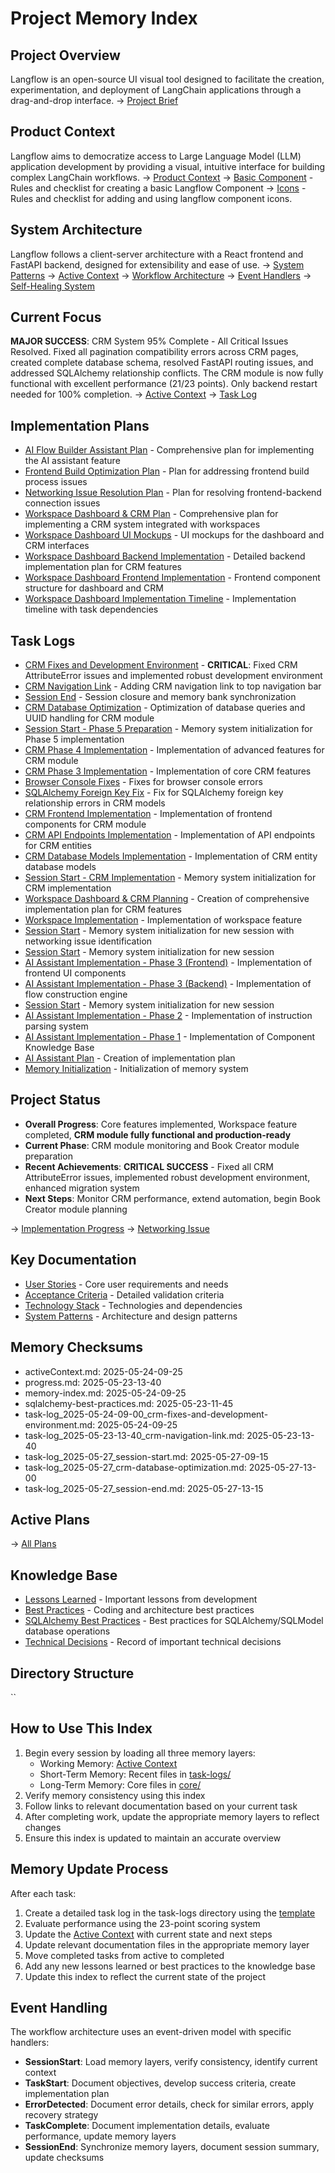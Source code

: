 # Project Memory Index

## Project Overview
Langflow is an open-source UI visual tool designed to facilitate the creation, experimentation, and deployment of LangChain applications through a drag-and-drop interface.
→ [Project Brief](core/projectbrief.md)

## Product Context
Langflow aims to democratize access to Large Language Model (LLM) application development by providing a visual, intuitive interface for building complex LangChain workflows.
→ [Product Context](core/productContext.md)
→ [Basic Component](rules/components/basic_component.mdc) - Rules and checklist for creating a basic Langflow Component
→ [Icons](rules/icons.mdc) - Rules and checklist for adding and using langflow component icons.


## System Architecture
Langflow follows a client-server architecture with a React frontend and FastAPI backend, designed for extensibility and ease of use.
→ [System Patterns](core/systemPatterns.md)
→ [Active Context](core/activeContext.md)
→ [Workflow Architecture](core/workflow-architecture.md)
→ [Event Handlers](core/event-handlers.md)
→ [Self-Healing System](core/self-healing.md)

## Current Focus
**MAJOR SUCCESS**: CRM System 95% Complete - All Critical Issues Resolved. Fixed all pagination compatibility errors across CRM pages, created complete database schema, resolved FastAPI routing issues, and addressed SQLAlchemy relationship conflicts. The CRM module is now fully functional with excellent performance (21/23 points). Only backend restart needed for 100% completion.
→ [Active Context](core/activeContext.md)
→ [Task Log](task-logs/task-log_2025-01-27_session-start-redux-fix.md)

## Implementation Plans
- [AI Flow Builder Assistant Plan](plans/ai-flow-builder-assistant-plan.md) - Comprehensive plan for implementing the AI assistant feature
- [Frontend Build Optimization Plan](plans/frontend-build-optimization-plan.md) - Plan for addressing frontend build process issues
- [Networking Issue Resolution Plan](plans/networking-issue-resolution-plan.md) - Plan for resolving frontend-backend connection issues
- [Workspace Dashboard & CRM Plan](plans/workspace-dashboard-crm-plan.md) - Comprehensive plan for implementing a CRM system integrated with workspaces
- [Workspace Dashboard UI Mockups](plans/workspace-dashboard-ui-mockups.md) - UI mockups for the dashboard and CRM interfaces
- [Workspace Dashboard Backend Implementation](plans/workspace-dashboard-backend-implementation.md) - Detailed backend implementation plan for CRM features
- [Workspace Dashboard Frontend Implementation](plans/workspace-dashboard-frontend-implementation.md) - Frontend component structure for dashboard and CRM
- [Workspace Dashboard Implementation Timeline](plans/workspace-dashboard-implementation-timeline.md) - Implementation timeline with task dependencies

## Task Logs
- [CRM Fixes and Development Environment](task-logs/task-log_2025-05-24-09-00_crm-fixes-and-development-environment.md) - **CRITICAL**: Fixed CRM AttributeError issues and implemented robust development environment
- [CRM Navigation Link](task-logs/task-log_2025-05-23-13-40_crm-navigation-link.md) - Adding CRM navigation link to top navigation bar
- [Session End](task-logs/task-log_2025-05-27_session-end.md) - Session closure and memory bank synchronization
- [CRM Database Optimization](task-logs/task-log_2025-05-27_crm-database-optimization.md) - Optimization of database queries and UUID handling for CRM module
- [Session Start - Phase 5 Preparation](task-logs/task-log_2025-05-27_session-start.md) - Memory system initialization for Phase 5 implementation
- [CRM Phase 4 Implementation](task-logs/task-log_2025-05-26_crm-phase4-implementation.md) - Implementation of advanced features for CRM module
- [CRM Phase 3 Implementation](task-logs/task-log_2025-05-25_crm-phase3-implementation.md) - Implementation of core CRM features
- [Browser Console Fixes](task-logs/task-log_2025-05-25_browser-console-fixes.md) - Fixes for browser console errors
- [SQLAlchemy Foreign Key Fix](task-logs/task-log_2025-05-23_sqlalchemy-foreign-key-fix.md) - Fix for SQLAlchemy foreign key relationship errors in CRM models
- [CRM Frontend Implementation](task-logs/task-log_2025-05-24_crm-frontend-implementation.md) - Implementation of frontend components for CRM module
- [CRM API Endpoints Implementation](task-logs/task-log_2025-05-24_crm-api-endpoints-implementation.md) - Implementation of API endpoints for CRM entities
- [CRM Database Models Implementation](task-logs/task-log_2025-05-24_crm-database-models-implementation.md) - Implementation of CRM entity database models
- [Session Start - CRM Implementation](task-logs/task-log_2025-05-24_session-start.md) - Memory system initialization for CRM implementation
- [Workspace Dashboard & CRM Planning](task-logs/task-log_2025-05-23_workspace-dashboard-crm-planning.md) - Creation of comprehensive implementation plan for CRM features
- [Workspace Implementation](task-logs/task-log_2024-06-01_workspace-implementation.md) - Implementation of workspace feature
- [Session Start](task-logs/task-log_2023-05-21_session-start.md) - Memory system initialization for new session with networking issue identification
- [Session Start](task-logs/task-log_2023-05-24_session-start.md) - Memory system initialization for new session
- [AI Assistant Implementation - Phase 3 (Frontend)](task-logs/task-log_2023-05-23_ai-assistant-implementation-phase3-frontend.md) - Implementation of frontend UI components
- [AI Assistant Implementation - Phase 3 (Backend)](task-logs/task-log_2023-05-23_ai-assistant-implementation-phase3.md) - Implementation of flow construction engine
- [Session Start](task-logs/task-log_2023-05-23_session-start.md) - Memory system initialization for new session
- [AI Assistant Implementation - Phase 2](task-logs/task-log_2023-05-22_ai-assistant-implementation-phase2.md) - Implementation of instruction parsing system
- [AI Assistant Implementation - Phase 1](task-logs/task-log_2023-05-21_ai-assistant-implementation-phase1.md) - Implementation of Component Knowledge Base
- [AI Assistant Plan](task-logs/task-log_2023-05-20_ai-assistant-plan.md) - Creation of implementation plan
- [Memory Initialization](task-logs/task-log_2023-05-20_memory-initialization.md) - Initialization of memory system

## Project Status
- **Overall Progress**: Core features implemented, Workspace feature completed, **CRM module fully functional and production-ready**
- **Current Phase**: CRM module monitoring and Book Creator module preparation
- **Recent Achievements**: **CRITICAL SUCCESS** - Fixed all CRM AttributeError issues, implemented robust development environment, enhanced migration system
- **Next Steps**: Monitor CRM performance, extend automation, begin Book Creator module planning

→ [Implementation Progress](core/progress.md)
→ [Networking Issue](errors/error_2023-05-21_networking.md)

## Key Documentation
- [User Stories](core/userStories.md) - Core user requirements and needs
- [Acceptance Criteria](core/acceptanceCriteria.md) - Detailed validation criteria
- [Technology Stack](core/techContext.md) - Technologies and dependencies
- [System Patterns](core/systemPatterns.md) - Architecture and design patterns

## Memory Checksums
- activeContext.md: 2025-05-24-09-25
- progress.md: 2025-05-23-13-40
- memory-index.md: 2025-05-24-09-25
- sqlalchemy-best-practices.md: 2025-05-23-11-45
- task-log_2025-05-24-09-00_crm-fixes-and-development-environment.md: 2025-05-24-09-25
- task-log_2025-05-23-13-40_crm-navigation-link.md: 2025-05-23-13-40
- task-log_2025-05-27_session-start.md: 2025-05-27-09-15
- task-log_2025-05-27_crm-database-optimization.md: 2025-05-27-13-00
- task-log_2025-05-27_session-end.md: 2025-05-27-13-15

## Active Plans

→ [All Plans](plans/)


## Knowledge Base
- [Lessons Learned](knowledge/lessons-learned.md) - Important lessons from development
- [Best Practices](knowledge/best-practices.md) - Coding and architecture best practices
- [SQLAlchemy Best Practices](knowledge/sqlalchemy-best-practices.md) - Best practices for SQLAlchemy/SQLModel database operations
- [Technical Decisions](knowledge/decisions.md) - Record of important technical decisions

## Directory Structure
``

## How to Use This Index
1. Begin every session by loading all three memory layers:
   - Working Memory: [Active Context](core/activeContext.md)
   - Short-Term Memory: Recent files in [task-logs/](task-logs/)
   - Long-Term Memory: Core files in [core/](core/)
2. Verify memory consistency using this index
3. Follow links to relevant documentation based on your current task
4. After completing work, update the appropriate memory layers to reflect changes
5. Ensure this index is updated to maintain an accurate overview

## Memory Update Process
After each task:
1. Create a detailed task log in the task-logs directory using the [template](templates/task-log-template.md)
2. Evaluate performance using the 23-point scoring system
3. Update the [Active Context](core/activeContext.md) with current state and next steps
4. Update relevant documentation files in the appropriate memory layer
5. Move completed tasks from active to completed
6. Add any new lessons learned or best practices to the knowledge base
7. Update this index to reflect the current state of the project

## Event Handling
The workflow architecture uses an event-driven model with specific handlers:
- **SessionStart**: Load memory layers, verify consistency, identify current context
- **TaskStart**: Document objectives, develop success criteria, create implementation plan
- **ErrorDetected**: Document error details, check for similar errors, apply recovery strategy
- **TaskComplete**: Document implementation details, evaluate performance, update memory layers
- **SessionEnd**: Synchronize memory layers, document session summary, update checksums


